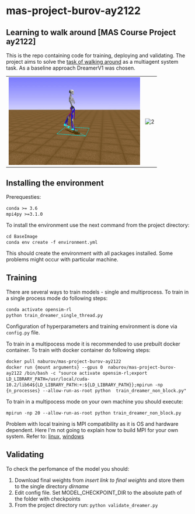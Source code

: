 # mas-project-burov-ay2122

## Learning to walk around [MAS Course Project ay2122]

This is the repo containing code for training, deploying and validating. 
The project aims to solve the [task of walking around](http://osim-rl.kidzinski.com/docs/nips2019/) as a multiagent system task.
As a baseline approach DreamerV1 was chosen.

<table>
  <tr>
    <td> <img src="./images/out2.gif"  alt="1" width = 360px height = 240px ></td>
    <td><img src="./images/out.gif" alt="2" width = 360px height = 240px></td>
   </tr> 
</table>

## Installing the environment
Prerequesties: 
```
conda >= 3.6
mpi4py >=3.1.0
```
To install the environment use the next command from the project directory: 
```
cd BaseImage
conda env create -f environment.yml
```
This should create the environment with all packages installed. Some problems might occur with particular machine.

## Training
There are several ways to train models - single and multiprocess. 
To train in a single process mode do following steps:
```
conda activate opensim-rl
python train_dreamer_single_thread.py
```
Configuration of hyperparameters and training environment is done via ```config.py``` file. 

To train in a multipocess mode it is recommended to use prebuilt docker container. To train with docker container do following steps:
```
docker pull naburov/mas-project-burov-ay2122
docker run {mount arguments} --gpus 0  naburov/mas-project-burov-ay2122 /bin/bash -c "source activate opensim-rl;export LD_LIBRARY_PATH=/usr/local/cuda-10.2/lib64${LD_LIBRARY_PATH:+:${LD_LIBRARY_PATH}};mpirun -np {n_processes} --allow-run-as-root python  train_dreamer_non_block.py"
```
To train in a multipocess mode on your own machine you should execute:
```
mpirun -np 20 --allow-run-as-root python train_dreamer_non_block.py
```
Problem with local training is MPI compatibility as it is OS and hardware dependent. Here I'm not going to explain how to build MPI for your own system. Refer to: [linux](https://www.open-mpi.org/faq/?category=building#easy-build), [windows](https://docs.microsoft.com/en-us/message-passing-interface/microsoft-mpi)


## Validating
To check the perfomance of the model you should:
1. Download final weights from *insert link to final weights* and store them to the single directory *dirname*
2. Edit config file. Set MODEL_CHECKPOINT_DIR to the absolute path of the folder with checkpoints
3. From the project directory run: ```python validate_dreamer.py ```